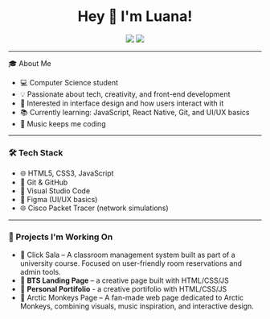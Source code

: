 

<h1 align="center">Hey 👋 I'm Luana!</h1>



<p align="center">
  <a href="https://github.com/luana0713"><img src="https://img.shields.io/badge/GitHub-100000?style=for-the-badge&logo=github&logoColor=white" /></a>
  <a href="https://www.linkedin.com/in/luana-silva-54868a2b4/" target="_blank"><img src="https://img.shields.io/badge/LinkedIn-blue?style=for-the-badge&logo=linkedin&logoColor=white" /></a>
</p>

---

🎓 About Me
- 💻 Computer Science student  
- 💡 Passionate about tech, creativity, and front-end development  
- 🎨 Interested in interface design and how users interact with it  
- 📚 Currently learning: JavaScript, React Native, Git, and UI/UX basics  
- 💜  Music keeps me coding  

---

### 🛠 Tech Stack
- 🌐 HTML5, CSS3, JavaScript  
- 💾 Git & GitHub  
- 🧠 Visual Studio Code  
- 🎨 Figma (UI/UX basics)  
- 🌐 Cisco Packet Tracer (network simulations)

---

### 🌱 Projects I'm Working On
- 🧠 Click Sala – A classroom management system built as part of a university course. Focused on user-friendly room reservations and admin tools.
- 🎨 **BTS Landing Page** – a creative page built with HTML/CSS/JS  
- 🎨 **Personal Portifolio** - a creative portifolio with HTML/CSS/JS
- 🎸 Arctic Monkeys Page – A fan-made web page dedicated to Arctic Monkeys, combining visuals, music inspiration, and interactive design.
